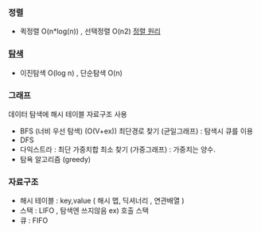### 정렬
- 퀵정렬 O(n*log(n)) , 선택정렬 O(n2)
[정렬 원리](https://brunch.co.kr/@swimjiy/12)

### <span style="color:black">[탐색](./탐색.md)</span>
- 이진탐색 O(log n) , 단순탐색 O(n)

### 그래프
데이터 탐색에 해시 테이블 자료구조 사용
- BFS (너비 우선 탐색) (O(V+ex)) 최단경로 찾기 (균일그래프)
  : 탐색시 큐를 이용
- DFS
- 다익스트라 : 최단 가중치합 최소 찾기 (가중그래프) 
  : 가중치는 양수.
- 탐욕 알고리즘 (greedy)

### 자료구조
- 해시 테이블 : key,value 
  ( 해시 맵, 딕셔너리 , 연관배열 )
- 스택 : LIFO , 탐색엔 쓰지않음 ex) 호출 스택
- 큐 : FIFO
